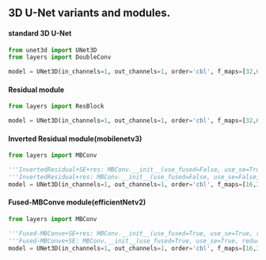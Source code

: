 ## 3D U-Net variants and modules.

#### standard 3D U-Net
```python
from unet3d import UNet3D
from layers import DoubleConv

model = UNet3D(in_channels=1, out_channels=1, order='cbl', f_maps=[32,64,128,256], basic_module=DoubleConv, upsample_type='nearest', bias=True)
```
#### Residual module
```python
from layers import ResBlock

model = UNet3D(in_channels=1, out_channels=1, order='cbl', f_maps=[32,64,128,256], basic_module=ResBlock, upsample_type='deconv', bias=True)
```
#### Inverted Residual module(mobilenetv3)
```python
from layers import MBConv

'''InvertedResidual+SE+res: MBConv.__init__(use_fused=False, use_se=True, reduction=4, use_res=True)'''
'''InvertedResidual+res: MBConv.__init__(use_fused=False, use_se=False, reduction=4, use_res=True)'''
model = UNet3D(in_channels=1, out_channels=1, order='cbl', f_maps=[16,32,64,128,256], basic_module=MBConv, upsample_type='deconv', bias=True)
```

#### Fused-MBConve module(efficientNetv2)
```python
from layers import MBConv

'''Fused-MBConve+SE+res: MBConv.__init__(use_fused=True, use_se=True, reduction=4, use_res=True)'''
'''Fused-MBConve+SE: MBConv.__init__(use_fused=True, use_se=True, reduction=4, use_res=False)'''
model = UNet3D(in_channels=1, out_channels=1, order='cbl', f_maps=[16,32,64,128,256], basic_module=MBConv, upsample_type='deconv', bias=True)
```
